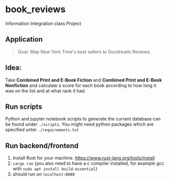 # book_reviews

Information Integration class Project

## Application

>Goal: Map New York Time's best sellers to Goodreads Reviews.

## Idea:

Take **Combined Print and E-Book Fiction** and **Combined Print and E-Book
Nonfiction** and calculate a score for each book according to how long it was
on the list and at what rank it had.

## Run scripts

Python and jupyter notebook scripts to generate the current database can be
found under `./scripts`. You might need python packages which are specified
unter `./requirements.txt`

## Run backend/frontend

1. Install Rust for your machine. https://www.rust-lang.org/tools/install
2. `cargo run` (you also need to have a c compiler installed, for example gcc with `sudo apt install build-essential`)
3. should run on `localhost:8080`
